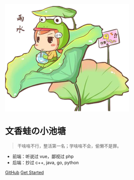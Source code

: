![logo](logo.png)

# 文香蛙の小池塘

> 干啥啥不行，整活第一名；学啥啥不会，偷懒不是罪。

* 前端：听说过 vue，鄙视过 php
* 后端：抄过 c++, java, go, python

[GitHub](https://github.com/wgrice)
[Get Started](/category/java/)